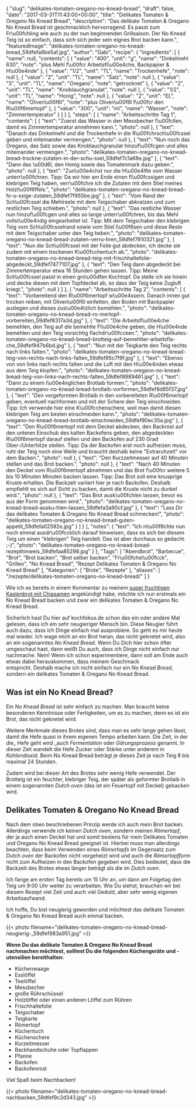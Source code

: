 {
    "slug": "delikates-tomaten-oregano-no-knead-bread",
    "draft": false,
    "date": "2017-03-31T11:43:00+00:00",
    "title": "Delikates Tomaten & Oregano No Knead Bread",
    "description": "Das delikate Tomaten & Oregano No Knead Bread ist geschmacklich hervorragend. Es passt zum Fr\u00fchling wie auch zu der nun beginnenden Grillsaison. Der No Knead Teig ist so einfach, dass sich sich jeder sein eignes Brot backen kann.",
    "featuredImage": "delikates-tomaten-oregano-no-knead-bread_59dfefa6be5af.jpg",
    "author": "Gabi",
    "recipe": {
        "ingredients": [
            {
                "name": null,
                "contents": [
                    {
                        "value": "400",
                        "unit": "g",
                        "name": "Dinkelmehl 630",
                        "note": "plus Mehl f\u00fcr Arbeitsfl\u00e4che, Backpapier & H\u00e4nde"
                    },
                    {
                        "value": "1\/2",
                        "unit": "TL",
                        "name": "Trockenhefe",
                        "note": null
                    },
                    {
                        "value": "2",
                        "unit": "TL",
                        "name": "Salz",
                        "note": null
                    },
                    {
                        "value": "3",
                        "unit": "TL",
                        "name": "Oregano",
                        "note": "getrocknet"
                    },
                    {
                        "value": "2",
                        "unit": "TL",
                        "name": "Knoblauchgranulat",
                        "note": null
                    },
                    {
                        "value": "1\/2",
                        "unit": "TL",
                        "name": "Honig",
                        "note": null
                    },
                    {
                        "value": "2",
                        "unit": "EL",
                        "name": "Oliven\u00f6l",
                        "note": "plus Oliven\u00f6l f\u00fcr den R\u00f6mertopf"
                    },
                    {
                        "value": "300",
                        "unit": "ml",
                        "name": "Wasser",
                        "note": "Zimmertemperatur"
                    }
                ]
            }
        ],
        "steps": [
            {
                "name": "Arbeitsschritte Tag 1",
                "contents": [
                    {
                        "text": "Zuerst das Wasser in den Messbecher f\u00fcllen, damit es Zimmertemperatur annehmen kann.",
                        "photo": null
                    },
                    {
                        "text": "Danach das Dinkelmehl und die Trockenhefe in die R\u00fchrsch\u00fcssel geben und miteinander vermengen.",
                        "photo": null
                    },
                    {
                        "text": "Nun noch das Oregano, das Salz sowie das Knoblauchgranulat hinzuf\u00fcgen und alles miteinander vermengen.",
                        "photo": "delikates-tomaten-oregano-no-knead-bread-trockne-zutaten-in-der-schu-ssel_59dfef7c1a68e.jpg"
                    },
                    {
                        "text": "Dann das \u00d6l, den Honig sowie das Tomatenmark dazu geben.",
                        "photo": null
                    },
                    {
                        "text": "Zun\u00e4chst nur die H\u00e4lfte vom Wasser unterr\u00fchren. Tipp: Da wir hier am Ende einen fl\u00fcssigen und klebrigen Teig haben, verr\u00fchre ich die Zutaten mit dem Stiel meines Holzl\u00f6ffels.",
                        "photo": "delikates-tomaten-oregano-no-knead-bread-fo-u-ssige-zutaten_59dfef7f955be.jpg"
                    },
                    {
                        "text": "Vom Rand der Sch\u00fcssel die Mehlreste mit dem Teigschaber abkratzen und zum restlichen Teig schieben.",
                        "photo": null
                    },
                    {
                        "text": "Das restliche Wasser nun hinzuf\u00fcgen und alles so lange unterr\u00fchren, bis das Mehl vollst\u00e4ndig eingearbeitet ist. Tipp: Mit dem Teigschaber den klebrigen Teig vom Sch\u00fcsselrand sowie vom Stiel l\u00f6sen und diese Reste mit dem Teigschaber unter den Teig heben.",
                        "photo": "delikates-tomaten-oregano-no-knead-bread-zutaten-verru-hren_59dfef7810321.jpg"
                    },
                    {
                        "text": "Nun die Sch\u00fcssel mit der Folie gut abdecken, ich decke sie zudem mit einem trockenen K\u00fcchentuch ab.",
                        "photo": "delikates-tomaten-oregano-no-knead-bread-teig-mit-frischhaltefolie-abgedeckt_59dfef7477107.jpg"
                    },
                    {
                        "text": "Den Teig dann abgedeckt bei Zimmertemperatur etwa 18 Stunden gehen lassen. Tipp: Meine Sch\u00fcssel passt in einen gro\u00dfen Kochtopf. Da stelle ich sie hinein und decke diesen mit dem Topfdeckel ab, so dass der Teig keine Zugluft kriegt.",
                        "photo": null
                    }
                ]
            },
            {
                "name": "Arbeitsschritte Tag 2",
                "contents": [
                    {
                        "text": "Vorbereitend den R\u00f6mertopf w\u00e4ssern. Danach innen gut trocken reiben, mit Oliven\u00f6l einfetten, den Boden mit Backpapier auslegen und dieses zus\u00e4tzlich bemehlen.",
                        "photo": "delikates-tomaten-oregano-no-knead-bread-ro-mertopf-vorbereiten_59dfef8317a3d.jpg"
                    },
                    {
                        "text": "Die Arbeitsfl\u00e4che bemehlen, den Teig auf die bemehlte Fl\u00e4che geben, die H\u00e4nde bemehlen und den Teig vorsichtig flachdr\u00fccken.",
                        "photo": "delikates-tomaten-oregano-no-knead-bread-brotteig-auf-bemehlter-arbeitsfla-che_59dfef947b6bd.jpg"
                    },
                    {
                        "text": "Nun mit der Teigkarte den Teig  rechts nach links falten.",
                        "photo": "delikates-tomaten-oregano-no-knead-bread-teig-von-rechts-nach-links-falten_59dfef85c7f9f.jpg"
                    },
                    {
                        "text": "Ebenso von von links nach rechts falten und die Luft mit den H\u00e4nden etwas aus dem Teig klopfen.",
                        "photo": "delikates-tomaten-oregano-no-knead-bread-teig-von-links-nach-rechts-falten_59dfef8989461.jpg"
                    },
                    {
                        "text": "Dann zu einem l\u00e4nglichen Brotlaib formen.",
                        "photo": "delikates-tomaten-oregano-no-knead-bread-brotlaib-vorformen_59dfef8d85f37.jpg"
                    },
                    {
                        "text": "Den vorgeformten Brotlaib in den vorbereiteten R\u00f6mertopf geben, eventuell nachformen und mit der Schere den Teig einschneiden. Tipp: Ich verwende hier eine K\u00fcchenschere, weil man damit diesen klebrigen Teig am besten einschneiden kann.",
                        "photo": "delikates-tomaten-oregano-no-knead-bread-brotlaib-einschneiden_59dfef90ec35a.jpg"
                    },
                    {
                        "text": "Den R\u00f6mertopf mit dem Deckel abdecken, den Backrost auf den unteren Einschub des kalten Backofens geben, den abgedeckten R\u00f6mertopf darauf stellen und den Backofen auf 230 Grad Ober-\/Unterhitze stellen. Tipp: Da der Backofen erst noch aufheizen muss, ruht der Teig noch eine Weile und braucht deshalb keine \"Extraruhzeit\" vor dem Backen.",
                        "photo": null
                    },
                    {
                        "text": "Den Kurzzeitmesser auf 40 Minuten stellen und das Brot backen.",
                        "photo": null
                    },
                    {
                        "text": "Nach 40 Minuten den Deckel vom R\u00f6mertopf abnehmen und das Brot f\u00fcr weitere 5 bis 10 Minuten Minuten backen lassen. Tipp: Das Brot soll eine knusprige Kruste erhalten. Die Backzeit variiert hier je nach Backofen. Deshalb empfiehlt es sich auf Sicht zu backen, damit die Kruste nicht zu dunkel wird.",
                        "photo": null
                    },
                    {
                        "text": "Das Brot ausk\u00fchlen lassen, bevor es aus der Form genommen wird.",
                        "photo": "delikates-tomaten-oregano-no-knead-bread-ausku-hlen-lassen_59dfefa3a90cf.jpg"
                    },
                    {
                        "text": "Lass Dir das delikates Tomaten & Oregano No Knead Bread schmecken!",
                        "photo": "delikates-tomaten-oregano-no-knead-bread-guten-appetit_59dfefa02592e.jpg"
                    }
                ]
            }
        ],
        "notes": {
            "text": "Ich m\u00f6chte nun noch einmal ausdr\u00fccklich darauf hinweisen, dass es sich bei diesem Teig um einen \"klebrigen\" Teig handelt. Das ist aber durchaus so gedacht. ;-)",
            "photo": "delikates-tomaten-oregano-no-knead-bread-rezepthinweis_59dfefaa85298.jpg"
        }
    },
    "Tags": [
        "Abendbrot",
        "Barbecue",
        "Brot",
        "Brot backen",
        "Brot selber backen",
        "Fr\u00fchst\u00fcck",
        "Grillen",
        "No Knead Bread",
        "Rezept Delikates Tomaten &amp; Oregano No Knead Bread"
    ],
    "Kategorien": [
        "Brote",
        "Rezepte"
    ],
    "aliases": [
        "\/rezepte\/delikates-tomaten-oregano-no-knead-bread\/"
    ]
}

Wie ich es bereits in einem Kommentar zu meinem [super fruchtigen Kastenbrot mit Chiasamen][1] angekündigt habe, möchte ich nun erstmals ein No Knead Bread backen und zwar ein delikates Tomaten & Oregano No Knead Bread.

Sicherlich hast Du hier auf kochfokus.de schon das ein oder andere Mal gelesen, dass ich ein sehr neugieriger Mensch bin. Diese Neugier führt auch dazu, dass ich Dinge einfach mal ausprobiere. So geht es mir heute mal wieder. Ich wage mich an ein Brot heran, das nicht geknetet wird, also an ein sogenanntes _No Knead Bread_. Wenn Du Dich hier schon öfter umgeschaut hast, dann weißt Du auch, dass ich Dinge nicht einfach nur nachmache. Nein! Wenn ich schon experimentiere, dann soll am Ende auch etwas dabei herauskommen, dass meinem Geschmack entspricht. Deshalb mache ich nicht einfach nur ein _No Knead Bread_, sondern ein delikates Tomaten & Oregano No Knead Bread.

## Was ist ein No Knead Bread?

Ein _No Knead Bread_ ist sehr einfach zu machen. Man braucht keine besonderen Kenntnisse oder Fertigkeiten, um es zu machen, denn es ist ein Brot, das nicht geknetet wird.

Weitere Merkmale dieses Brotes sind, dass man es sehr lange gehen lässt, damit die Hefe quasi in ihrem eigenen Tempo arbeiten kann. Die Zeit, in der die_ Hefe geht _wird_ _auch _Fermentation_ oder _Gärungsprozess_ genannt. In dieser Zeit wandelt die Hefe Zucker oder Stärke unter anderem in _Kohlendioxid_. Beim No Knead Bread beträgt je dieses Zeit je nach Teig 8 bis maximal 24 Stunden.

Zudem wird bei dieser Art des Brotes sehr wenig Hefe verwendet. Der Brotteig ist ein feuchter, klebriger Teig, der später als geformter Brotlaib in einem sogenannten _Dutch oven_ (das ist ein Feuertopf mit Deckel) gebacken wird.

## Delikates Tomaten & Oregano No Knead Bread

Nach dem oben beschriebenen Prinzip werde ich auch mein Brot backen. Allerdings verwende ich keinen _Dutch oven_, sondern meinen _Römertopf_, der ja auch einen Deckel hat und somit bestens für mein Delikates Tomaten und Oregano No Knead Bread geeignet ist. Hierbei muss man allerdings beachten, dass beim Verwenden eines _Römertopfs_ im Gegensatz zum _Dutch oven_ der Backofen nicht vorgeheizt wird und auch die _Römertopfform_ nicht zum Aufheizen in den Backofen gegeben wird. Dies bedeutet, dass die Backzeit des Brotes etwas länger beträgt als die im _Dutch oven_.

Ich fange am ersten Tag bereits um 15 Uhr an, um dann am Folgetag den Teig um 9:00 Uhr weiter zu verarbeiten. Wie Du siehst, brauchen wir bei diesem Rezept viel Zeit und auch viel Geduld, aber sehr wenig eigenen Arbeitsaufwand.

Ich hoffe, Du bist neugierig geworden und möchtest das delikate Tomaten & Oregano No Knead Bread auch einmal backen.

{{< photo filename="delikates-tomaten-oregano-no-knead-bread-neugierig-_59dfef983a951.jpg" >}}

**Wenn Du das delikate Tomaten & Oregano No Knead Bread nachmachen möchtest, solltest Du die folgenden Küchengeräte und -utensilien bereithalten:**

 * Küchenwaage
 * Esslöffel
 * Teelöffel
 * Messbecher
 * große Rührschüssel
 * Holzlöffel oder einen anderen Löffel zum Rühren
 * Frischhaltefolie
 * Teigschaber
 * Teigkarte
 * Römertopf
 * Küchentuch
 * Küchenschere
 * Kurzeitmesser
 * Backhandschuhe oder Topflappen
 * Pfanne
 * Backofen
 * Backofenrost

Viel Spaß beim Nachbacken!

{{< photo filename="delikates-tomaten-oregano-no-knead-bread-nachbacken_59dfef9c2d343.jpg" >}}

 [1]: https://kochfokus.de/rezepte/super-fruchtiges-kastenbrot-mit-chia-samen/